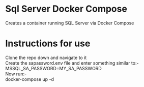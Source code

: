 # Sql Server Docker Compose
Creates a container running SQL Server via Docker Compose


# Instructions for use

Clone the repo down and navigate to it<br>
Create the sapassword.env file and enter something similar to:-<br>
MSSQL_SA_PASSWORD=MY_SA_PASSWORD<br>
Now run:-<br>
docker-compose up -d
